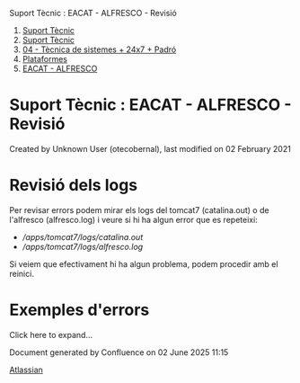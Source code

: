 Suport Tècnic : EACAT - ALFRESCO - Revisió  

1.  [Suport Tècnic](index.html)
2.  [Suport Tècnic](13893782.html)
3.  [04 - Tècnica de sistemes + 24x7 + Padró](26313202.html)
4.  [Plataformes](Plataformes_41520520.html)
5.  [EACAT - ALFRESCO](EACAT---ALFRESCO_41520680.html)

Suport Tècnic : EACAT - ALFRESCO - Revisió
==========================================

Created by Unknown User (otecobernal), last modified on 02 February 2021

Revisió dels logs
=================

Per revisar errors podem mirar els logs del tomcat7 (catalina.out) o de l'alfresco (alfresco.log) i veure si hi ha algun error que es repeteixi:

*   _/apps/tomcat7/logs/catalina.out_
*   _/apps/tomcat7/logs/alfresco.log_

Si veiem que efectivament hi ha algun problema, podem procedir amb el reinici.

  

Exemples d'errors
=================

Click here to expand...

  

  

Document generated by Confluence on 02 June 2025 11:15

[Atlassian](http://www.atlassian.com/)